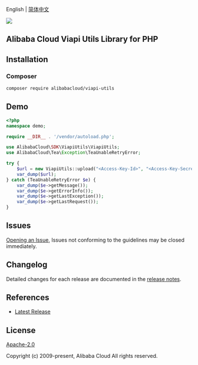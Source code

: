 English | [简体中文](README-CN.md)

![](https://aliyunsdk-pages.alicdn.com/icons/AlibabaCloud.svg)

## Alibaba Cloud Viapi Utils Library for PHP

## Installation

### Composer

```bash
composer require alibabacloud/viapi-utils
```

## Demo

```php
<?php
namespace demo;

require __DIR__ . '/vendor/autoload.php';

use AlibabaCloud\SDK\ViapiUtils\ViapiUtils;
use AlibabaCloud\Tea\Exception\TeaUnableRetryError;

try {
    $url = new ViapiUtils::upload("<Access-Key-Id>", "<Access-Key-Secret>", "<File-Path>");
    var_dump($url);
} catch (TeaUnableRetryError $e) {
    var_dump($e->getMessage());
    var_dump($e->getErrorInfo());
    var_dump($e->getLastException());
    var_dump($e->getLastRequest());
}
```

## Issues

[Opening an Issue](https://github.com/aliyun/alibabacloud-sdk/issues/new), Issues not conforming to the guidelines may be closed immediately.

## Changelog

Detailed changes for each release are documented in the [release notes](./ChangeLog.txt).

## References

* [Latest Release](https://github.com/aliyun/alibabacloud-sdk)

## License

[Apache-2.0](http://www.apache.org/licenses/LICENSE-2.0)

Copyright (c) 2009-present, Alibaba Cloud All rights reserved.
